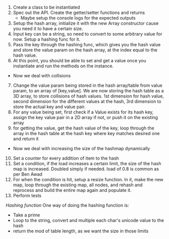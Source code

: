 1. Create a class to be instantiated
2. Spec out the API. Create the getter/setter functions and returns
   - Maybe setup the console logs for the expected outputs
3. Setup the hash array, initialize it with the new Array constructor cause you
   need it to have a certain size.
4. Input key can be a string, so need to convert to some arbitrary value for
   now. Setup a hashing func for it.
5. Pass the key through the hashing func, which gives you the hash value and
   store the value param on the hash array, at the index equal to the hash
   value.
6. At this point, you should be able to set and get a value once you instantiate
   and run the methods on the instance.

- Now we deal with collisions

7. Change the value param being stored in the hash array/table from value param,
   to an array of [key,value]. We are now storing the hash table as a 3D array,
   to store collisions of hash values. 1st dimension for hash value, second
   dimension for the different values at the hash, 3rd dimension to store the
   actual key and value pair.
8. For any value being set, first check if a Value exists for its hash key,
   assign the key value pair in a 2D array if not, or push it on the existing
   array
9. for getting the value, get the hash value of the key, loop through the array
   in the hash table at the hash key where key matches desired one and return it

- Now we deal with increasing the size of the hashmap dynamically

10. Set a counter for every addition of item to the hash
11. Set a condition, if the load increases a certain limit, the size of the hash
    map is increased. Doubled simply if needed. load of 0.8 is common as per Ben
    Awad
12. For when the condition is hit, setup a resize function. In it, make the new
    map, loop through the existing map, all nodes, and rehash and reprocess and
    build the entire map again and populate it.
13. Perform tests

_Hashing function_ One way of doing the hashing function is:

- Take a prime
- Loop to the string, convert and multiple each char's unicode value to the hash
- return the mod of table length, as we want the size in those limits
